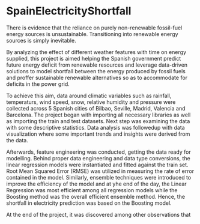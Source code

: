 # SpainElectricityShortfall

There is evidence that the reliance on purely non-renewable fossil-fuel energy sources is unsustainable. Transitioning into renewable energy sources is simply inevitable.

By analyzing the effect of different weather features with time on energy supplied, this project is aimed helping the Spanish government predict future energy deficit from renewable resources and leverage data-driven solutions to model shortfall between the energy produced by fossil fuels and proffer sustainable renewable alternatives so as to accommodate for deficits in the power grid.

To achieve this aim, data around climatic variables such as rainfall, temperaturs, wind speed, snow, relative humidity and pressure were collected across 5 Spanish cities of Bilbao, Seville, Madrid, Valencia and Barcelona. The project began with importing all necessary libraries as well as importing the train and test datasets. Next step was examining the data with some descriptive statistics. Data analysis was followedup with data visualization where some important trends and insights were derived from the data.

Afterwards, feature engineering was conducted, getting the data ready for modelling. Behind proper data engineering and data type conversions, the linear regression models were instantiated and fitted against the train set. Root Mean Squared Error (RMSE) was utilized in measuring the rate of error contained in the model. Similarly, ensemble techniques were introduced to improve the efficiency of the model and at yhe end of the day, the Linear Regression was most efficient among all regression models while the Boosting method was the overall efficient ensemble method. Hence, the shortfall in electricity prediction was based on the Boosting model.

At the end of the project, it was discovered among other observations that
